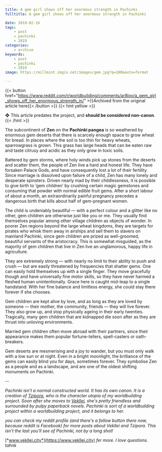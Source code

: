 ```yaml
---
title: A gem girl shows off her enormous strength in Pachinki
fulltitle: A gem girl shows off her enormous strength in Pachinki

date: 2019-02-16
tags:
    - post
    - pachinki
    - 2019
categories:
    - archive
keywords:
    - post
    - pachinki
    - 2019
image: https://millmint.imgix.net/images/gem.jpg?q=100&auto=format

---
```

{{< button href="https://www.reddit.com/r/worldbuilding/comments/ar8jov/a_gem_girl_shows_off_her_enormous_strength_in/" >}}Archived from the original article here{{< /button >}}
{{< hint yellow >}}

❖ This article predates the project, and **should be considered non-canon**.
{{< /hint >}}

The subcontinent of **Zen** on the **Pachinki pangea** is so weathered by enormous gem deserts that there is scarcely enough space to grow wheat for bread. In places where the soil is too thin for heavy wheats, sparrowgrass is grown. This grass has large heads that can be eaten raw and taste citrusy and acidic as they only grow in toxic soils.

Battered by gem storms, where holy winds pick up stones from the deserts and scatter them, the people of Zen live a hard and honest life. They have forsaken Palace Gods, and have consequently lost a lot of their fertility. Since marriage is dissolved upon failure of a child, Zen has many lonely and desperate spinsters. Driven nearly mad by their childlessness, it is possible to give birth to ‘gem children’ by crushing certain magic gemstones and consuming that powder with normal edible fruit gems. After a short labour of about a month, an extraordinarily painful pregnancy precedes a dangerous birth that kills about half of gem-pregnant women.

The child is undeniably beautiful — with a perfect colour and a glitter like no other, gem children are otherwise just like you or me. They usually find themselves popular among other village children as objects of wonder. In poorer Zen regions beyond the large wheat kingdoms, they are targets for pirates who whisk them away in airships and sell them to slavers on mainland Pachinki, since gem children are prized as well-groomed, beautiful servants of the aristocracy. This is somewhat misguided, as the majority of gem children that live in Zen live an unglamorous, happy life in agriculture.

They are extremely strong — with nearly no limit to their ability to push and crush — but are easily threatened by frequencies that shatter gems. One can easily hold themselves up with a single finger. They move gracefully though and have universally fine motor skills, so they have never harmed a fleshed human unintentionally. Grace here is caught mid-leap to a single handstand. With her fine balance and limitless energy, she could stay there forever if she chooses.

Gem children are kept alive by love, and as long as they are loved by someone — their mother, the community, friends — they will live forever. They also grow up, and stop physically ageing in their early twenties. Tragically, many gem children that are kidnapped die soon after as they are thrust into unloving environments.

Married gem children often move abroad with their partners, since their appearance makes them popular fortune-tellers, spell-casters or oath-breakers.

Gem deserts are mesmerising and a joy to wander, but you must only walk with a low sun or at night. Even in a bright moonlight, the brilliance of the gems can easily blind you for days, sometimes forever. They symbolise Zen as a people and as a landscape, and are one of the oldest shifting monuments on Pachinki.

\--

*Pachinki isn't a normal constructed world. It has its own canon. It is a creation of* [*Tzipora*](https://vekllei.city/category/character/)*, who is the character utopia of my worldbuilding project. Soon after she moves to* [*Vekllei*](https://vekllei.city/category/landscape/)*, she's pretty friendless and surrounded by pulpy paperback novels. Pachinki is sort of a worldbuilding project within a worldbuilding project, and it belongs to her.*

*you can check my reddit profile (and there's a follow button there now, because reddit is Facebook) for more posts about Vekllei and Tzipora. This isn't the last you'll see of Pachinki, not by a long shot!*

[*www.vekllei.city*](https://www.vekllei.city) *fer more. I love questions. tahnk*
